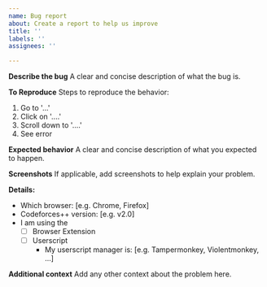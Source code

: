 ```yaml
---
name: Bug report
about: Create a report to help us improve
title: ''
labels: ''
assignees: ''

---
```


**Describe the bug**
A clear and concise description of what the bug is.

**To Reproduce**
Steps to reproduce the behavior:
1. Go to '...'
2. Click on '....'
3. Scroll down to '....'
4. See error

**Expected behavior**
A clear and concise description of what you expected to happen.

**Screenshots**
If applicable, add screenshots to help explain your problem.

 **Details:**
 - Which browser:  [e.g. Chrome, Firefox]
 - Codeforces++ version: [e.g. v2.0]
 - I am using the
   - [ ] Browser Extension
   - [ ] Userscript
     - My userscript manager is: [e.g. Tampermonkey, Violentmonkey, ...]
 
**Additional context**
Add any other context about the problem here.
